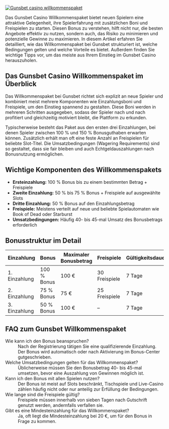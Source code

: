 [![Gunsbet casino willkommenspaket](https://123-caf.pages.dev/gitsignup.png)](https://vrmoo.ru/Bt82HjjY)

<div>     <p>Das Gunsbet Casino Willkommenspaket bietet neuen Spielern eine attraktive Gelegenheit, ihre Spielerfahrung mit zusätzlichen Boni und Freispielen zu starten. Diesen Bonus zu verstehen, hilft nicht nur, die besten Angebote effektiv zu nutzen, sondern auch, das Risiko zu minimieren und potenzielle Gewinne zu maximieren. In diesem Artikel erfahren Sie detailliert, wie das Willkommenspaket bei Gunsbet strukturiert ist, welche Bedingungen gelten und welche Vorteile es bietet. Außerdem finden Sie wichtige Tipps vor, um das meiste aus Ihrem Einstieg im Gunsbet Casino herauszuholen.</p>    <h2>Das Gunsbet Casino Willkommenspaket im Überblick</h2>   <p>Das Willkommenspaket bei Gunsbet richtet sich explizit an neue Spieler und kombiniert meist mehrere Komponenten wie Einzahlungsboni und Freispiele, um den Einstieg spannend zu gestalten. Diese Boni werden in mehreren Schritten ausgegeben, sodass der Spieler nach und nach profitiert und gleichzeitig motiviert bleibt, die Plattform zu erkunden.</p>   <p>Typischerweise besteht das Paket aus den ersten drei Einzahlungen, bei denen Spieler zwischen 100 % und 150 % Bonusguthaben erwarten können. Zusätzlich erhält man oft eine feste Anzahl an Freispielen für beliebte Slot-Titel. Die Umsatzbedingungen (Wagering Requirements) sind so gestaltet, dass sie fair bleiben und auch Echtgeldauszahlungen nach Bonusnutzung ermöglichen.</p>    <h2>Wichtige Komponenten des Willkommenspakets</h2>   <ul>     <li><strong>Ersteinzahlung:</strong> 100 % Bonus bis zu einem bestimmten Betrag + Freispiele</li>     <li><strong>Zweite Einzahlung:</strong> 50 % bis 75 % Bonus + Freispiele auf ausgewählte Slots</li>     <li><strong>Dritte Einzahlung:</strong> 50 % Bonus auf den Einzahlungsbetrag</li>     <li><strong>Freispiele:</strong> Meistens verteilt auf neue und beliebte Spielautomaten wie Book of Dead oder Starburst</li>     <li><strong>Umsatzbedingungen:</strong> Häufig 40- bis 45-mal Umsatz des Bonusbetrags erforderlich</li>   </ul>    <h2>Bonusstruktur im Detail</h2>   <table>     <thead>       <tr>         <th>Einzahlung</th>         <th>Bonus</th>         <th>Maximaler Bonusbetrag</th>         <th>Freispiele</th>         <th>Gültigkeitsdauer</th>       </tr>     </thead>     <tbody>       <tr>         <td>1. Einzahlung</td>         <td>100 % Bonus</td>         <td>100 €</td>         <td>30 Freispiele</td>         <td>7 Tage</td>       </tr>       <tr>         <td>2. Einzahlung</td>         <td>75 % Bonus</td>         <td>75 €</td>         <td>25 Freispiele</td>         <td>7 Tage</td>       </tr>       <tr>         <td>3. Einzahlung</td>         <td>50 % Bonus</td>         <td>100 €</td>         <td>–</td>         <td>7 Tage</td>       </tr>     </tbody>   </table>    <h2>FAQ zum Gunsbet Willkommenspaket</h2>   <dl>     <dt>Wie kann ich den Bonus beanspruchen?</dt>     <dd>Nach der Registrierung tätigen Sie eine qualifizierende Einzahlung. Der Bonus wird automatisch oder nach Aktivierung im Bonus-Center gutgeschrieben.</dd>      <dt>Welche Umsatzbedingungen gelten für das Willkommenspaket?</dt>     <dd>Üblicherweise müssen Sie den Bonusbetrag 40- bis 45-mal umsetzen, bevor eine Auszahlung von Gewinnen möglich ist.</dd>      <dt>Kann ich den Bonus mit allen Spielen nutzen?</dt>     <dd>Der Bonus ist meist auf Slots beschränkt, Tischspiele und Live-Casino zählen häufig nicht oder nur anteilig zur Erfüllung der Bedingungen.</dd>      <dt>Wie lange sind die Freispiele gültig?</dt>     <dd>Freispiele müssen innerhalb von sieben Tagen nach Gutschrift genutzt werden, andernfalls verfallen sie.</dd>      <dt>Gibt es eine Mindesteinzahlung für das Willkommenspaket?</dt>     <dd>Ja, oft liegt die Mindesteinzahlung bei 20 €, um für den Bonus in Frage zu kommen.</dd>   </dl> </div>